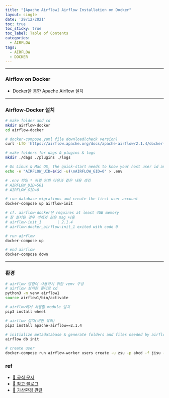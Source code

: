 ```yaml
---
title: "[Apache Airflow] Airflow Installation on Docker"
layout: single
date: '29/12/2021'
toc: true
toc_sticky: true
toc_label: Table of Contents
categories:
  - AIRFLOW
tags:
  - AIRFLOW
  - DOCKER
---
```


---
### Airflow on Docker
* Docker을 통한 Apache Airflow 설치

---

### Airflow-Docker 설치
```bash
# make folder and cd
mkdir airflow-docker
cd airflow-docker

# docker-compose.yaml file download(check version)
curl -LfO 'https://airflow.apache.org/docs/apache-airflow/2.1.4/docker-compose.yaml'

# make folders for dags & plugins & logs
mkdir ./dags ./plugins ./logs

# On Linux & Mac OS, the quick-start needs to know your host user id and needs to have group id set to 0
echo -e "AIRFLOW_UID=$(id -u)\nAIRFLOW_GID=0" > .env

# .env 파일 * 파일 안의 다음과 같은 내용 생김
# AIRFLOW_UID=501
# AIRFLOW_GID=0

# run database migrations and create the first user account
docker-compose up airflow-init

# cf. airflow-docker은 requires at least 4GB memory
# 잘 설치된 경우 아래와 같은 msg 나옴 
# airflow-init_1       | 2.1.4
# airflow-docker_airflow-init_1 exited with code 0

# run airflow
docker-compose up

# end airflow
docker-compose down
```
---

### 환경 

```bash
# airflow 명령어 사용하기 위한 venv 구성
# airflow 설치한 폴더로 cd
python3 -m venv airflow1
source airflow1/bin/activate

# airflow에서 사용할 module 설치
pip3 install wheel

# airflow 설치(버전 유의)
pip3 install apache-airflow==2.1.4

# initialize metadatabase & generate folders and files needed by airflow
airflow db init

# create user
docker-compose run airflow-worker users create -u zsu -p abcd -f jisu -l park -r Admin -e carl020958@korea.ac.kr
```


### ref 
* [🔗 공식 문서](https://airflow.apache.org/docs/apache-airflow/2.1.4/start/docker.html)
* [🔗 참고 블로그](https://jybaek.tistory.com/922)
* [🔗 가상환경 관련](https://devbull.xyz/python-create-environment/)